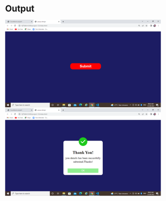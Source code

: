<h1>Output</h1>
<img src="/images/Screenshot (185).png" alt="image">
<img src="/images/Screenshot (186).png" alt="image">
